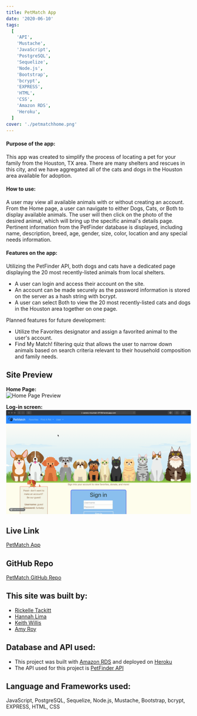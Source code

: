 ```yaml
---
title: PetMatch App
date: '2020-06-10'
tags:
  [
    'API',
    'Mustache',
    'JavaScript',
    'PostgreSQL',
    'Sequelize',
    'Node.js',
    'Bootstrap',
    'bcrypt',
    'EXPRESS',
    'HTML',
    'CSS',
    'Amazon RDS',
    'Heroku',
  ]
cover: './petmatchhome.png'
---
```


#### Purpose of the app:

This app was created to simplify the process of locating a pet for your family from the Houston, TX area. There are many shelters and rescues in this city, and we have aggregated all of the cats and dogs in the Houston area available for adoption.

#### How to use:

A user may view all available animals with or without creating an account. From the Home page, a user can navigate to either Dogs, Cats, or Both to display available animals. The user will then click on the photo of the desired animal, which will bring up the specific animal's details page. Pertinent information from the PetFinder database is displayed, including name, description, breed, age, gender, size, color, location and any special needs information.

#### Features on the app:

Utilizing the PetFinder API, both dogs and cats have a dedicated page displaying the 20 most recently-listed animals from local shelters.

- A user can login and access their account on the site.
- An account can be made securely as the password information is stored on the server as a hash string with bcrypt.
- A user can select Both to view the 20 most recently-listed cats and dogs in the Houston area together on one page.

Planned features for future development:

- Utilize the Favorites designator and assign a favorited animal to the user's account.
- Find My Match! filtering quiz that allows the user to narrow down animals based on search criteria relevant to their household composition and family needs.

## Site Preview

**Home Page:**
<br/>
<img src="./petMatchPreview.gif" alt="Home Page Preview">

**Log-in screen:**
<br/>
<img src="./loginPreview.gif" alt="Login Page Preview">

## Live Link

<a href="https://serene-mountain-01139.herokuapp.com/home" target="_blank">PetMatch App</a>

## GitHub Repo

<a href="https://github.com/MeerKatnip/PetMatch" target="_blank">PetMatch GitHub Repo</a>

## This site was built by:

- <a href="https://github.com/RickelleDawn" target="_blank">Rickelle Tackitt</a>
- <a href="https://github.com/hannahlima1991" target="_blank">Hannah Lima</a>
- <a href="https://github.com/WillisK-0" target="_blank">Keith Willis</a>
- <a href="https://github.com/MeerKatnip" target="_blank">Amy Roy</a>

## Database and API used:

- This project was built with <a href="https://aws.amazon.com/rds/" target="_blank">Amazon RDS</a> and deployed on <a href="https://www.heroku.com/" target="_blank">Heroku</a>
- The API used for this project is <a href="https://www.petfinder.com/developers/" target="_blank">PetFinder API</a>

## Language and Frameworks used:

JavaScript, PostgreSQL, Sequelize, Node.js, Mustache, Bootstrap, bcrypt, EXPRESS, HTML, CSS
